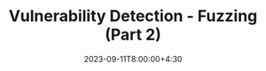 ---
type: lecture
date: 2023-09-11T8:00:00+4:30
title: Vulnerability Detection - Fuzzing (Part 2)
tldr: "Fuzzing for vulnerability detection."
thumbnail: /static_files/presentations/fuzzing.jpeg
links:
    - url: /static_files/presentations/vuldynamic.pdf
      name: slides
---